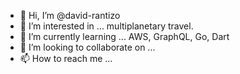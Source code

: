 - 👋 Hi, I’m @david-rantizo
- 👀 I’m interested in ... multiplanetary travel.
- 🌱 I’m currently learning ... AWS, GraphQL, Go, Dart
- 💞️ I’m looking to collaborate on ...
- 📫 How to reach me ...

<!---
david-rantizo/david-rantizo is a ✨ special ✨ repository because its `README.md` (this file) appears on your GitHub profile.
You can click the Preview link to take a look at your changes.
--->
